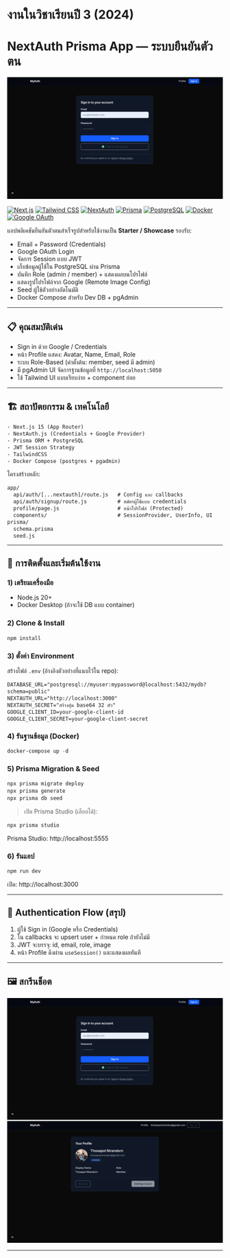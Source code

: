 # งานในวิชาเรียนปี 3 (2024)
# NextAuth Prisma App — ระบบยืนยันตัวตน

![Banner](Review/R1.png)

[![Next.js](https://img.shields.io/badge/Frontend-Next.js%2015-000000?logo=nextdotjs)](https://nextjs.org/)
[![Tailwind CSS](https://img.shields.io/badge/Styles-TailwindCSS-38B2AC?logo=tailwindcss&logoColor=white)](https://tailwindcss.com/)
[![NextAuth](https://img.shields.io/badge/Auth-NextAuth.js-3b82f6)](https://next-auth.js.org/)
[![Prisma](https://img.shields.io/badge/ORM-Prisma-2D3748?logo=prisma)](https://www.prisma.io/)
[![PostgreSQL](https://img.shields.io/badge/DB-PostgreSQL-4169E1?logo=postgresql&logoColor=white)](https://www.postgresql.org/)
[![Docker](https://img.shields.io/badge/Dev-Docker-2496ED?logo=docker&logoColor=white)](./docker-compose.yml)
[![Google OAuth](https://img.shields.io/badge/OAuth-Google-FBBC05?logo=google)](https://console.cloud.google.com/)

แอปพลิเคชันยืนยันตัวตนสำเร็จรูปสำหรับใช้งานเป็น **Starter / Showcase** รองรับ:
- Email + Password (Credentials)
- Google OAuth Login
- จัดการ Session แบบ JWT
- เก็บข้อมูลผู้ใช้ใน PostgreSQL ผ่าน Prisma
- บันทึก Role (admin / member) + แสดงผลบนโปรไฟล์
- แสดงรูปโปรไฟล์จาก Google (Remote Image Config)
- Seed ผู้ใช้ตัวอย่างอัตโนมัติ
- Docker Compose สำหรับ Dev DB + pgAdmin

---

## 📋 คุณสมบัติเด่น
- Sign in ด้วย Google / Credentials
- หน้า Profile แสดง: Avatar, Name, Email, Role
- ระบบ Role-Based (ค่าตั้งต้น: member, seed มี admin)
- มี pgAdmin UI จัดการฐานข้อมูลที่ `http://localhost:5050`
- ใช้ Tailwind UI แบบเรียบง่าย + component ย่อย

---

## 🏗️ สถาปัตยกรรม & เทคโนโลยี
```
- Next.js 15 (App Router)
- NextAuth.js (Credentials + Google Provider)
- Prisma ORM + PostgreSQL
- JWT Session Strategy
- TailwindCSS
- Docker Compose (postgres + pgadmin)
```
โครงสร้างหลัก:
```
app/
  api/auth/[...nextauth]/route.js   # Config และ callbacks
  api/auth/signup/route.js          # สมัครผู้ใช้แบบ credentials
  profile/page.js                   # หน้าโปรไฟล์ (Protected)
  components/                       # SessionProvider, UserInfo, UI
prisma/
  schema.prisma
  seed.js
```

---

## 🚀 การติดตั้งและเริ่มต้นใช้งาน
### 1) เตรียมเครื่องมือ
- Node.js 20+
- Docker Desktop (ถ้าจะใช้ DB แบบ container)

### 2) Clone & Install
```powershell
npm install
```

### 3) ตั้งค่า Environment
สร้างไฟล์ `.env` (อ้างอิงตัวอย่างที่แนบไว้ใน repo):
```env
DATABASE_URL="postgresql://myuser:mypassword@localhost:5432/mydb?schema=public"
NEXTAUTH_URL="http://localhost:3000"
NEXTAUTH_SECRET="สร้างสุ่ม base64 32 ตัว"
GOOGLE_CLIENT_ID=your-google-client-id
GOOGLE_CLIENT_SECRET=your-google-client-secret
```

### 4) รันฐานข้อมูล (Docker)
```powershell
docker-compose up -d
```

### 5) Prisma Migration & Seed
```powershell
npx prisma migrate deploy
npx prisma generate
npx prisma db seed
```
> เปิด Prisma Studio (เลือกได้):
```powershell
npx prisma studio
```
Prisma Studio: http://localhost:5555

### 6) รันแอป
```powershell
npm run dev
```
เปิด: http://localhost:3000

---

## 🔐 Authentication Flow (สรุป)
1. ผู้ใช้ Sign in (Google หรือ Credentials)
2. ใน callbacks จะ upsert user + กำหนด role ถ้ายังไม่มี
3. JWT จะบรรจุ: id, email, role, image
4. หน้า Profile ดึงผ่าน `useSession()` และแสดงผลทันที

---

## 🖼️ สกรีนช็อต
![R1](Review/R1.png)
![R2](Review/R2.png)

---
